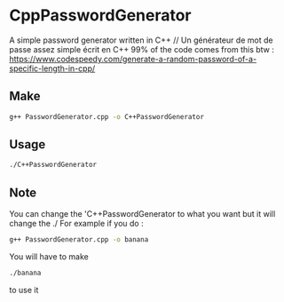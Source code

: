 # CppPasswordGenerator
A simple password generator written in C++ // Un générateur de mot de passe assez simple écrit en C++
99% of the code comes from this btw : https://www.codespeedy.com/generate-a-random-password-of-a-specific-length-in-cpp/

## Make 
```bash
g++ PasswordGenerator.cpp -o C++PasswordGenerator
```

## Usage
```bash
./C++PasswordGenerator
```

## Note
You can change the 'C++PasswordGenerator to what you want but it will change the ./
For example if you do :
```bash
g++ PasswordGenerator.cpp -o banana
```
You will have to make 
```bash
./banana
```
to use it
